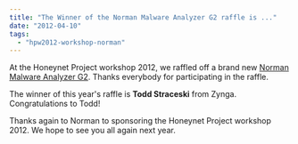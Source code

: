 ```yaml
---
title: "The Winner of the Norman Malware Analyzer G2 raffle is ..."
date: "2012-04-10"
tags: 
  - "hpw2012-workshop-norman"
---
```


At the Honeynet Project workshop 2012, we raffled off a brand new [Norman Malware Analyzer G2](http://www.norman.com/business/sandbox_malware_analyzers/). Thanks everybody for participating in the raffle.  
  
  
The winner of this year's raffle is **Todd Straceski** from Zynga. Congratulations to Todd!  
  
  
Thanks again to Norman to sponsoring the Honeynet Project workshop 2012. We hope to see you all again next year.
